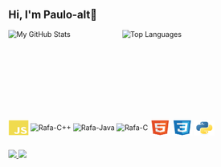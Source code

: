 ## Hi, I'm Paulo-alt👋

<div>
<img alt="My GitHub Stats" align="left" width="45%" height="180px" src="https://github-readme-stats.vercel.app/api?username=paulo-alt&show_icons=true&theme=codeSTACKr" />

<img alt="Top Languages" align="left" width="50%" height="180px" src="https://github-readme-stats.vercel.app/api/top-langs/?username=paulo-alt&show_icons=true&layout=compact&langs_count=8&theme=codeSTACKr" />

</div>


<div style="display: inline_block"><br>
  <img align="center" alt="Rafa-Js" height="30" width="40" src="https://raw.githubusercontent.com/devicons/devicon/master/icons/javascript/javascript-plain.svg">
  <img align="center" alt="Rafa-C++" height="30" width="40" src="https://cdn.jsdelivr.net/gh/devicons/devicon@latest/icons/cplusplus/cplusplus-original.svg" />
  <img align="center" alt="Rafa-Java" height="30" width="40" src="https://cdn.jsdelivr.net/gh/devicons/devicon@latest/icons/java/java-original.svg" />
  <img align="center" alt="Rafa-C" height="30" width="40" src="https://cdn.jsdelivr.net/gh/devicons/devicon@latest/icons/csharp/csharp-original.svg" />
  <img align="center" alt="Rafa-HTML" height="30" width="40" src="https://raw.githubusercontent.com/devicons/devicon/master/icons/html5/html5-original.svg">
  <img align="center" alt="Rafa-CSS" height="30" width="40" src="https://raw.githubusercontent.com/devicons/devicon/master/icons/css3/css3-original.svg">
  <img align="center" alt="Rafa-Python" height="30" width="40" src="https://raw.githubusercontent.com/devicons/devicon/master/icons/python/python-original.svg">
</div>

 ##

<div>
  <a href="mailto:paulovitorfreitas33@gmail.com" target="_blank">
    <img src="https://img.shields.io/badge/-Gmail-%23333?style=for-the-badge&logo=gmail&logoColor=white" />
  </a>

  <a href="https://www.linkedin.com/in/paulo-vitor-423875244?utm_source=share&utm_campaign=share_via&utm_content=profile&utm_medium=android_app" target="_blank">
    <img src="https://img.shields.io/badge/-LinkedIn-%230077B5?style=for-the-badge&logo=linkedin&logoColor=white" />
  </a>


</div>
